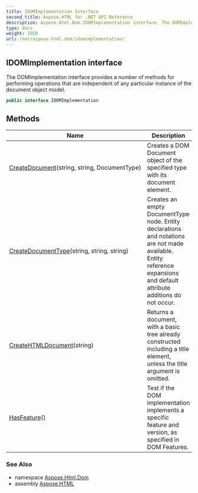 ```yaml
---
title: IDOMImplementation Interface
second_title: Aspose.HTML for .NET API Reference
description: Aspose.Html.Dom.IDOMImplementation interface. The DOMImplementation interface provides a number of methods for performing operations that are independent of any particular instance of the document object model
type: docs
weight: 1050
url: /net/aspose.html.dom/idomimplementation/
---
```

## IDOMImplementation interface

The DOMImplementation interface provides a number of methods for performing operations that are independent of any particular instance of the document object model.

```csharp
public interface IDOMImplementation
```

## Methods

| Name | Description |
| --- | --- |
| [CreateDocument](../../aspose.html.dom/idomimplementation/createdocument/)(string, string, DocumentType) | Creates a DOM Document object of the specified type with its document element. |
| [CreateDocumentType](../../aspose.html.dom/idomimplementation/createdocumenttype/)(string, string, string) | Creates an empty DocumentType node. Entity declarations and notations are not made available. Entity reference expansions and default attribute additions do not occur. |
| [CreateHTMLDocument](../../aspose.html.dom/idomimplementation/createhtmldocument/)(string) | Returns a document, with a basic tree already constructed including a title element, unless the title argument is omitted. |
| [HasFeature](../../aspose.html.dom/idomimplementation/hasfeature/)() | Test if the DOM implementation implements a specific feature and version, as specified in DOM Features. |

### See Also

* namespace [Aspose.Html.Dom](../../aspose.html.dom/)
* assembly [Aspose.HTML](../../)
